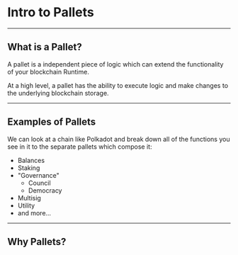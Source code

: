 # Intro to Pallets

---

## What is a Pallet?

A pallet is a independent piece of logic which can extend the functionality of your blockchain Runtime.

At a high level, a pallet has the ability to execute logic and make changes to the underlying blockchain storage.

---

## Examples of Pallets

We can look at a chain like Polkadot and break down all of the functions you see in it to the separate pallets which compose it:

* Balances
* Staking
* "Governance"
	* Council
	* Democracy
* Multisig
* Utility
* and more...

---

## Why Pallets?
